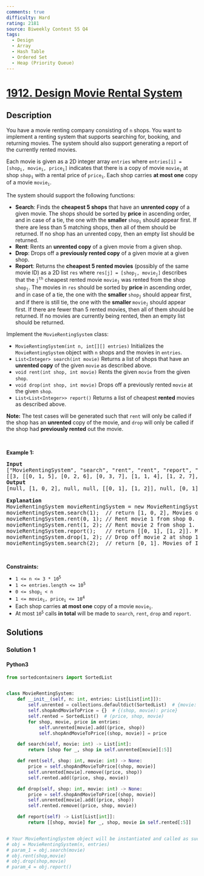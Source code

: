 ```yaml
---
comments: true
difficulty: Hard
rating: 2181
source: Biweekly Contest 55 Q4
tags:
  - Design
  - Array
  - Hash Table
  - Ordered Set
  - Heap (Priority Queue)
---
```


<!-- problem:start -->

# [1912. Design Movie Rental System](https://leetcode.com/problems/design-movie-rental-system)


## Description

<!-- description:start -->

<p>You have a movie renting company consisting of <code>n</code> shops. You want to implement a renting system that supports searching for, booking, and returning movies. The system should also support generating a report of the currently rented movies.</p>

<p>Each movie is given as a 2D integer array <code>entries</code> where <code>entries[i] = [shop<sub>i</sub>, movie<sub>i</sub>, price<sub>i</sub>]</code> indicates that there is a copy of movie <code>movie<sub>i</sub></code> at shop <code>shop<sub>i</sub></code> with a rental price of <code>price<sub>i</sub></code>. Each shop carries <strong>at most one</strong> copy of a movie <code>movie<sub>i</sub></code>.</p>

<p>The system should support the following functions:</p>

<ul>
	<li><strong>Search</strong>: Finds the <strong>cheapest 5 shops</strong> that have an <strong>unrented copy</strong> of a given movie. The shops should be sorted by <strong>price</strong> in ascending order, and in case of a tie, the one with the <strong>smaller </strong><code>shop<sub>i</sub></code> should appear first. If there are less than 5 matching shops, then all of them should be returned. If no shop has an unrented copy, then an empty list should be returned.</li>
	<li><strong>Rent</strong>: Rents an <strong>unrented copy</strong> of a given movie from a given shop.</li>
	<li><strong>Drop</strong>: Drops off a <strong>previously rented copy</strong> of a given movie at a given shop.</li>
	<li><strong>Report</strong>: Returns the <strong>cheapest 5 rented movies</strong> (possibly of the same movie ID) as a 2D list <code>res</code> where <code>res[j] = [shop<sub>j</sub>, movie<sub>j</sub>]</code> describes that the <code>j<sup>th</sup></code> cheapest rented movie <code>movie<sub>j</sub></code> was rented from the shop <code>shop<sub>j</sub></code>. The movies in <code>res</code> should be sorted by <strong>price </strong>in ascending order, and in case of a tie, the one with the <strong>smaller </strong><code>shop<sub>j</sub></code> should appear first, and if there is still tie, the one with the <strong>smaller </strong><code>movie<sub>j</sub></code> should appear first. If there are fewer than 5 rented movies, then all of them should be returned. If no movies are currently being rented, then an empty list should be returned.</li>
</ul>

<p>Implement the <code>MovieRentingSystem</code> class:</p>

<ul>
	<li><code>MovieRentingSystem(int n, int[][] entries)</code> Initializes the <code>MovieRentingSystem</code> object with <code>n</code> shops and the movies in <code>entries</code>.</li>
	<li><code>List&lt;Integer&gt; search(int movie)</code> Returns a list of shops that have an <strong>unrented copy</strong> of the given <code>movie</code> as described above.</li>
	<li><code>void rent(int shop, int movie)</code> Rents the given <code>movie</code> from the given <code>shop</code>.</li>
	<li><code>void drop(int shop, int movie)</code> Drops off a previously rented <code>movie</code> at the given <code>shop</code>.</li>
	<li><code>List&lt;List&lt;Integer&gt;&gt; report()</code> Returns a list of cheapest <strong>rented</strong> movies as described above.</li>
</ul>

<p><strong>Note:</strong> The test cases will be generated such that <code>rent</code> will only be called if the shop has an <strong>unrented</strong> copy of the movie, and <code>drop</code> will only be called if the shop had <strong>previously rented</strong> out the movie.</p>

<p>&nbsp;</p>
<p><strong class="example">Example 1:</strong></p>

<pre>
<strong>Input</strong>
[&quot;MovieRentingSystem&quot;, &quot;search&quot;, &quot;rent&quot;, &quot;rent&quot;, &quot;report&quot;, &quot;drop&quot;, &quot;search&quot;]
[[3, [[0, 1, 5], [0, 2, 6], [0, 3, 7], [1, 1, 4], [1, 2, 7], [2, 1, 5]]], [1], [0, 1], [1, 2], [], [1, 2], [2]]
<strong>Output</strong>
[null, [1, 0, 2], null, null, [[0, 1], [1, 2]], null, [0, 1]]

<strong>Explanation</strong>
MovieRentingSystem movieRentingSystem = new MovieRentingSystem(3, [[0, 1, 5], [0, 2, 6], [0, 3, 7], [1, 1, 4], [1, 2, 7], [2, 1, 5]]);
movieRentingSystem.search(1);  // return [1, 0, 2], Movies of ID 1 are unrented at shops 1, 0, and 2. Shop 1 is cheapest; shop 0 and 2 are the same price, so order by shop number.
movieRentingSystem.rent(0, 1); // Rent movie 1 from shop 0. Unrented movies at shop 0 are now [2,3].
movieRentingSystem.rent(1, 2); // Rent movie 2 from shop 1. Unrented movies at shop 1 are now [1].
movieRentingSystem.report();   // return [[0, 1], [1, 2]]. Movie 1 from shop 0 is cheapest, followed by movie 2 from shop 1.
movieRentingSystem.drop(1, 2); // Drop off movie 2 at shop 1. Unrented movies at shop 1 are now [1,2].
movieRentingSystem.search(2);  // return [0, 1]. Movies of ID 2 are unrented at shops 0 and 1. Shop 0 is cheapest, followed by shop 1.
</pre>

<p>&nbsp;</p>
<p><strong>Constraints:</strong></p>

<ul>
	<li><code>1 &lt;= n &lt;= 3 * 10<sup>5</sup></code></li>
	<li><code>1 &lt;= entries.length &lt;= 10<sup>5</sup></code></li>
	<li><code>0 &lt;= shop<sub>i</sub> &lt; n</code></li>
	<li><code>1 &lt;= movie<sub>i</sub>, price<sub>i</sub> &lt;= 10<sup>4</sup></code></li>
	<li>Each shop carries <strong>at most one</strong> copy of a movie <code>movie<sub>i</sub></code>.</li>
	<li>At most <code>10<sup>5</sup></code> calls <strong>in total</strong> will be made to <code>search</code>, <code>rent</code>, <code>drop</code> and <code>report</code>.</li>
</ul>

<!-- description:end -->

## Solutions

<!-- solution:start -->

### Solution 1

<!-- tabs:start -->

#### Python3

```python
from sortedcontainers import SortedList


class MovieRentingSystem:
    def __init__(self, n: int, entries: List[List[int]]):
        self.unrented = collections.defaultdict(SortedList)  # {movie: (price, shop)}
        self.shopAndMovieToPrice = {}  # {(shop, movie): price}
        self.rented = SortedList()  # (price, shop, movie)
        for shop, movie, price in entries:
            self.unrented[movie].add((price, shop))
            self.shopAndMovieToPrice[(shop, movie)] = price

    def search(self, movie: int) -> List[int]:
        return [shop for _, shop in self.unrented[movie][:5]]

    def rent(self, shop: int, movie: int) -> None:
        price = self.shopAndMovieToPrice[(shop, movie)]
        self.unrented[movie].remove((price, shop))
        self.rented.add((price, shop, movie))

    def drop(self, shop: int, movie: int) -> None:
        price = self.shopAndMovieToPrice[(shop, movie)]
        self.unrented[movie].add((price, shop))
        self.rented.remove((price, shop, movie))

    def report(self) -> List[List[int]]:
        return [[shop, movie] for _, shop, movie in self.rented[:5]]


# Your MovieRentingSystem object will be instantiated and called as such:
# obj = MovieRentingSystem(n, entries)
# param_1 = obj.search(movie)
# obj.rent(shop,movie)
# obj.drop(shop,movie)
# param_4 = obj.report()
```

<!-- tabs:end -->

<!-- solution:end -->

<!-- problem:end -->
